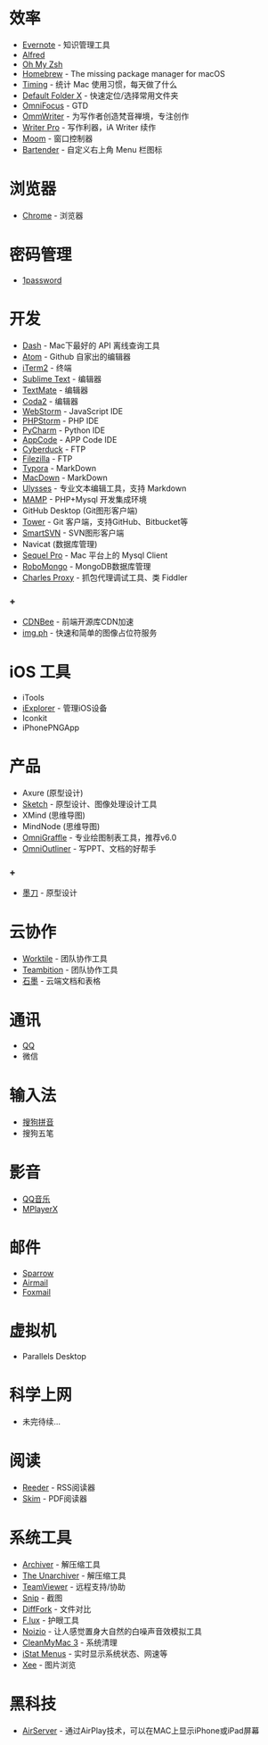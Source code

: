 # 效率

* [Evernote](https://evernote.com) - 知识管理工具
* [Alfred](https://www.alfredapp.com)
* [Oh My Zsh](https://github.com/robbyrussell/oh-my-zsh)
* [Homebrew](http://brew.sh) - The missing package manager for macOS
* [Timing](http://timingapp.com) - 统计 Mac 使用习惯，每天做了什么
* [Default Folder X](http://www.stclairsoft.com/DefaultFolderX/) - 快速定位/选择常用文件夹
* [OmniFocus](https://www.omnigroup.com/omnifocus/) - GTD
* [OmmWriter](http://www.ommwriter.com) - 为写作者创造梵音禅境，专注创作
* [Writer Pro](https://ia.net/writer/) - 写作利器，iA Writer 续作
* [Moom](https://manytricks.com/moom/) - 窗口控制器
* [Bartender](https://www.macbartender.com) - 自定义右上角 Menu 栏图标

# 浏览器

* [Chrome](https://www.google.com/chrome/) - 浏览器

# 密码管理

* [1password](https://1password.com/features/)

# 开发

* [Dash](https://kapeli.com/dash) - Mac下最好的 API 离线查询工具
* [Atom](https://atom.io) - Github 自家出的编辑器
* [iTerm2](https://www.iterm2.com) - 终端
* [Sublime Text](https://www.sublimetext.com) - 编辑器
* [TextMate](http://macromates.com) - 编辑器
* [Coda2](http://www.panic.com/coda/) - 编辑器
* [WebStorm](https://www.jetbrains.com/webstorm/) - JavaScript IDE
* [PHPStorm](https://www.jetbrains.com/phpstorm/) - PHP IDE
* [PyCharm](https://www.jetbrains.com/pycharm/) - Python IDE
* [AppCode](https://www.jetbrains.com/objc/) - APP Code IDE
* [Cyberduck](https://cyberduck.io) - FTP
* [Filezilla](https://filezilla-project.org) - FTP
* [Typora](https://typora.io) - MarkDown
* [MacDown](http://macdown.uranusjr.com) - MarkDown
* [Ulysses](https://ulyssesapp.com) - 专业文本编辑工具，支持 Markdown
* [MAMP](https://www.mamp.info/en/) - PHP+Mysql 开发集成环境
* GitHub Desktop (Git图形客户端)
* [Tower](https://www.git-tower.com) - Git 客户端，支持GitHub、Bitbucket等
* [SmartSVN](http://www.smartsvn.com) - SVN图形客户端
* Navicat (数据库管理)
* [Sequel Pro](http://www.sequelpro.com) - Mac 平台上的 Mysql Client
* [RoboMongo](https://robomongo.org) - MongoDB数据库管理
* [Charles Proxy](https://www.charlesproxy.com) - 抓包代理调试工具、类 Fiddler


### +

* [CDNBee](https://cdnbee.com) - 前端开源库CDN加速
* [img.ph](https://img.ph) - 快速和简单的图像占位符服务

# iOS 工具

* iTools
* [iExplorer](https://www.macroplant.com/iexplorer/) - 管理iOS设备
* Iconkit
* iPhonePNGApp


# 产品

* Axure (原型设计)
* [Sketch](https://www.sketchapp.com) - 原型设计、图像处理设计工具
* XMind (思维导图)
* MindNode (思维导图)
* [OmniGraffle](https://www.omnigroup.com/omnigraffle) - 专业绘图制表工具，推荐v6.0
* [OmniOutliner](https://www.omnigroup.com/omnioutliner) - 写PPT、文档的好帮手


### +

* [墨刀](https://modao.cc) - 原型设计

# 云协作

* [Worktile](https://worktile.com) - 团队协作工具
* [Teambition](https://www.teambition.com) - 团队协作工具
* [石墨](https://shimo.im) - 云端文档和表格

# 通讯

* [QQ](http://im.qq.com/macqq/)
* 微信

# 输入法

* [搜狗拼音](http://pinyin.sogou.com/mac/)
* 搜狗五笔

# 影音

* [QQ音乐](http://y.qq.com/download/mac.html)
* [MPlayerX](http://mplayerx.org)

# 邮件

* [Sparrow](http://www.sparrowmailapp.com)
* [Airmail](http://airmailapp.com)
* [Foxmail](http://www.foxmail.com)

# 虚拟机

* Parallels Desktop

# 科学上网

* 未完待续...

# 阅读

* [Reeder](http://reederapp.com/mac/) - RSS阅读器
* [Skim](https://sourceforge.net/projects/skim-app/) - PDF阅读器

# 系统工具

* [Archiver](http://archiverapp.com) - 解压缩工具
* [The Unarchiver](https://itunes.apple.com/cn/app/the-unarchiver/id425424353?mt=12) - 解压缩工具
* [TeamViewer](https://www.teamviewer.com) - 远程支持/协助
* [Snip](http://snip.qq.com) - 截图
* [DiffFork](http://www.dotfork.com/difffork/) - 文件对比
* [F.lux](https://justgetflux.com) - 护眼工具
* [Noizio](http://noiz.io) - 让人感觉置身大自然的白噪声音效模拟工具
* [CleanMyMac 3](http://macpaw.com/cleanmymac) - 系统清理
* [iStat Menus](https://bjango.com/mac/istatmenus/) - 实时显示系统状态、网速等
* [Xee](http://xee.c3.cx) - 图片浏览

# 黑科技

* [AirServer](http://www.airserver.com) - 通过AirPlay技术，可以在MAC上显示iPhone或iPad屏幕
